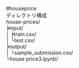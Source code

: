 #houseprice  
ディレクトリ構成  
house-prices/  
            ┝input/  
            │            ┝train.csv/  
            │           └test.csv/  
           ┝output/  
            │           └sample_submission.csv/  
            └house price3.ipynb/  
       
